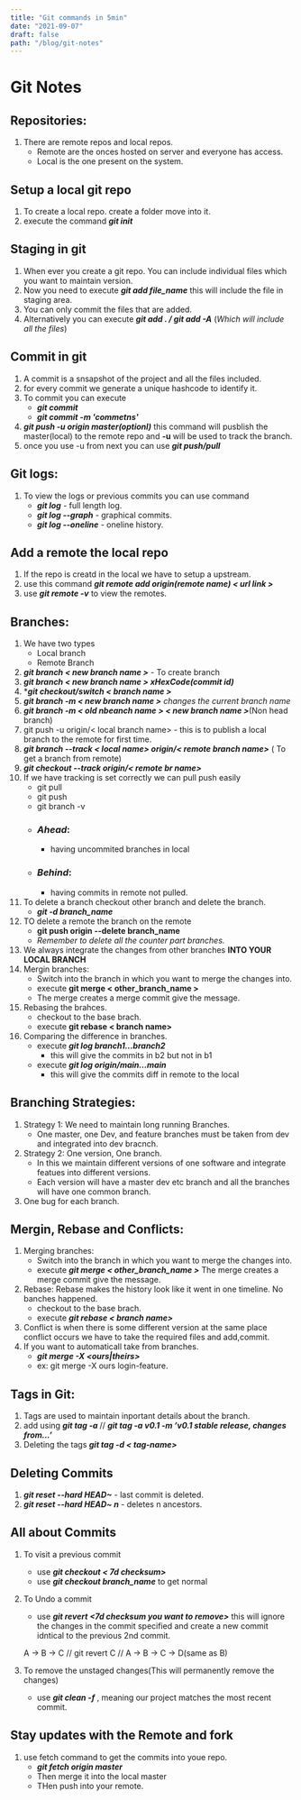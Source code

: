 ```yaml
---
title: "Git commands in 5min"
date: "2021-09-07"
draft: false
path: "/blog/git-notes"
---
```

# Git Notes

## **Repositories:**
1. There are remote repos and local repos.
    - Remote are the onces hosted on server and everyone has access.
    - Local is the one present on the system.

## **Setup a local git repo**
1. To create a local repo. create a folder move into it.
2. execute the command ***git init***

## **Staging in git**
1. When ever you create a git repo. You can include individual files which you want to maintain version.
2. Now you need to execute ***git add file_name*** this will include the file in staging area.
3. You can only commit the files that are added.
4. Alternatively you can execute ***git add . / git add -A*** (*Which will include all the files*)

## **Commit in git**
1. A commit is a snsapshot of the project and all the files included.
2. for every commit we generate a unique hashcode to identify it.
3. To commit you can execute
    - ***git commit***
    - ***git commit -m 'commetns'***
4. ***git push -u origin master(optionl)*** this command will pusblish the master(local) to the remote repo and **-u** will be used to track the branch.
5. once you use -u from next you can use ***git push/pull***

## **Git logs:**
1. To view the logs or previous commits you can use command
    - ***git log*** - full length log.
    - ***git log --graph*** - graphical commits.
    - ***git log --oneline*** - oneline history.

## **Add a remote the local repo**
1. If the repo is creatd in the local we have to setup a upstream.
2. use this command ***git remote add origin(remote name) < url link >***
3. use ***git remote -v*** to view the remotes.

## **Branches:**
1. We have two types 
    - Local branch
    - Remote Branch
2. ***git branch < new branch name >*** - To create branch
3. ***git branch < new branch name > xHexCode(commit id)***
4. ****git checkout/switch < branch name >***
5. ***git branch -m < new branch name >*** *changes the current branch name*
6. ***git branch -m < old nbeanch name > < new branch name >***(Non head branch)
7. git push -u origin/< local branch name> - this is to publish a local branch to the remote for first time.
8. ***git branch --track < local name> origin/< remote branch name>*** ( To get a branch from remote)
9. ***git checkout --track origin/< remote br name>***
10. If we have tracking is set correctly we can pull push easily
    - git pull
    - git push
    - git branch -v
    - ### *Ahead*:
        - having uncommited branches in local
    - ### *Behind*:
        - having commits in remote not pulled.
11. To delete a branch checkout other branch and delete the branch.
    - ***git -d branch_name***
12. TO delete a remote the branch on the remote
    - **git push origin --delete branch_name**
    - *Remember to delete all the counter part branches.*
13. We always integrate the changes from other branches **INTO YOUR LOCAL BRANCH**
14. Mergin branches:
    - Switch into the branch in which you want to merge the changes into.
    - execute **git merge < other_branch_name >**
    - The merge creates a merge commit give the message.
15. Rebasing the brahces.
    - checkout to the base brach.
    - execute **git rebase < branch name>**
16. Comparing the difference in branches.
    - execute ***git log branch1...branch2***
        - this will give the commits in b2 but not in b1
    - execute ***git log origin/main...main***
        - this will give the commits diff in remote to the local

## **Branching Strategies:**
1. Strategy 1: We need to maintain long running Branches.
    - One master, one Dev, and feature branches must be taken from dev and integrated into dev bracnch.
2. Strategy 2: One version, One branch.
    - In this we maintain different versions of one software and integrate featues into different versions.
    - Each version will have a master dev etc branch and all the branches will have one common branch.
3. One bug for each branch.

## **Mergin, Rebase and Conflicts:**
1. Merging branches:
   -  Switch into the branch in which you want to merge the changes into.
    - execute ***git merge < other_branch_name >***
The merge creates a merge commit give the message.
2. Rebase: Rebase makes the history look like it went in one timeline. No banches happened.
    - checkout to the base brach.
    - execute ***git rebase < branch name>***
3. Conflict is when there is some different version at the same place conflict occurs we have to take the required files and add,commit.
4. If you want to automaticall take from branches.
    - ***git merge -X <ours|theirs> <branch-name>***
    - ex: git merge -X ours login-feature.

## **Tags in Git:**
1. Tags are used to maintain inportant details about the branch.
2. add using ***git tag -a <tag-name>***  //  ***git tag -a v0.1 -m ’v0.1 stable release, changes from...’***
3. Deleting the tags ***git tag -d < tag-name>***

## **Deleting Commits**
1. ***git reset --hard HEAD~*** - last commit is deleted.
2. ***git reset --hard HEAD~ n*** - deletes n ancestors.

## **All about Commits**
1. To visit a previous commit
    - use ***git checkout < 7d checksum>***
    - use ***git checkout branch_name*** to get normal
2. To Undo a commit
    - use ***git revert <7d checksum you want to remove>*** this will ignore the changes in the commit specified and create a new commit idntical to the previous 2nd commit.

    A -> B -> C // git revert C // A -> B -> C -> D(same as B)
3. To remove the unstaged changes(This will permanently remove the changes)
    - use ***git clean -f*** , meaning our
project matches the most recent commit.

## Stay updates with the Remote and fork
1. use fetch command to get the commits into youe repo.
    - ***git fetch origin master***
    - Then merge it into the local master
    - THen push into your remote.